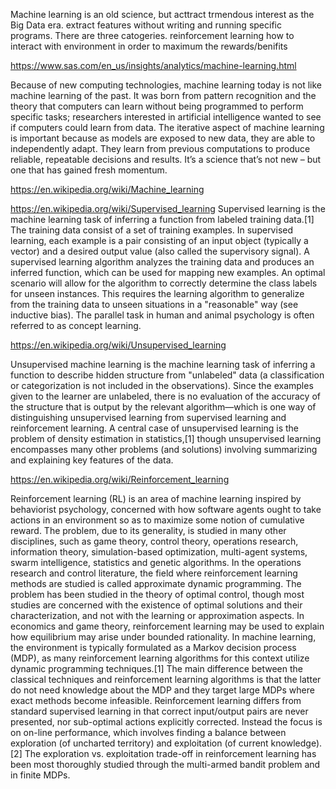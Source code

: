 
Machine learning is an old science, but acttract trmendous interest as the Big Data era.  extract features without writing and running specific programs.
There are three catogeries.
reinforcement learning how to interact with environment in order to maximum the rewards/benifits



https://www.sas.com/en_us/insights/analytics/machine-learning.html

Because of new computing technologies, machine learning today is not like machine learning of the past. It was born from pattern recognition and the theory that computers can learn without being programmed to perform specific tasks; researchers interested in artificial intelligence wanted to see if computers could learn from data. The iterative aspect of machine learning is important because as models are exposed to new data, they are able to independently adapt. They learn from previous computations to produce reliable, repeatable decisions and results. It’s a science that’s not new – but one that has gained fresh momentum.



https://en.wikipedia.org/wiki/Machine_learning






https://en.wikipedia.org/wiki/Supervised_learning
Supervised learning is the machine learning task of inferring a function from labeled training data.[1] 
The training data consist of a set of training examples. In supervised learning, each example is a pair consisting 
of an input object (typically a vector) and a desired output value (also called the supervisory signal). 
A supervised learning algorithm analyzes the training data and produces an inferred function, which can be used 
for mapping new examples. An optimal scenario will allow for the algorithm to correctly determine the class labels for unseen 
instances. This requires the learning algorithm to generalize from the training data to unseen situations in a "reasonable" 
way (see inductive bias).
The parallel task in human and animal psychology is often referred to as concept learning.



https://en.wikipedia.org/wiki/Unsupervised_learning

Unsupervised machine learning is the machine learning task of inferring a function to describe hidden structure from "unlabeled" data (a classification or categorization is not included in the observations). Since the examples given to the learner are unlabeled, there is no evaluation of the accuracy of the structure that is output by the relevant algorithm—which is one way of distinguishing unsupervised learning from supervised learning and reinforcement learning.
A central case of unsupervised learning is the problem of density estimation in statistics,[1] though unsupervised learning encompasses many other problems (and solutions) involving summarizing and explaining key features of the data.



https://en.wikipedia.org/wiki/Reinforcement_learning

Reinforcement learning (RL) is an area of machine learning inspired by behaviorist psychology, concerned with how software agents ought to take actions in an environment so as to maximize some notion of cumulative reward. The problem, due to its generality, is studied in many other disciplines, such as game theory, control theory, operations research, information theory, simulation-based optimization, multi-agent systems, swarm intelligence, statistics and genetic algorithms. In the operations research and control literature, the field where reinforcement learning methods are studied is called approximate dynamic programming. The problem has been studied in the theory of optimal control, though most studies are concerned with the existence of optimal solutions and their characterization, and not with the learning or approximation aspects. In economics and game theory, reinforcement learning may be used to explain how equilibrium may arise under bounded rationality.
In machine learning, the environment is typically formulated as a Markov decision process (MDP), as many reinforcement learning algorithms for this context utilize dynamic programming techniques.[1] The main difference between the classical techniques and reinforcement learning algorithms is that the latter do not need knowledge about the MDP and they target large MDPs where exact methods become infeasible.
Reinforcement learning differs from standard supervised learning in that correct input/output pairs are never presented, nor sub-optimal actions explicitly corrected. Instead the focus is on on-line performance, which involves finding a balance between exploration (of uncharted territory) and exploitation (of current knowledge).[2] The exploration vs. exploitation trade-off in reinforcement learning has been most thoroughly studied through the multi-armed bandit problem and in finite MDPs.

